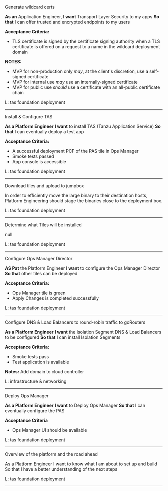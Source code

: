 Generate wildcard certs

**As an** Application Engineer, 
**I want** Transport Layer Security to my apps 
**So that** I can offer trusted and encrypted endpoints to my users

**Acceptance Criteria:**
 - TLS certificate is signed by the certificate signing authority when a TLS certificate is offered on a request to a name in the wildcard deployment domain

**NOTES:**

* MVP for non-production only _may_, at the client's discretion, use a self-signed certificate
* MVP for internal use _may_ use an internally-signed certificate
* MVP for public use _should_ use a certificate with an all-public certificate chain

L: tas foundation deployment

---

Install & Configure TAS

**As a Platform Engineer**
**I want** to install TAS (Tanzu Application Service)
**So that** I can eventually deploy a test app

**Acceptance Criteria:**
* A successful deployment PCF of the PAS tile in Ops Manager
* Smoke tests passed
* App console is accessible

L: tas foundation deployment

---

Download tiles and upload to jumpbox

In order to efficiently move the large binary to their destination hosts,
Platform Engineering should stage the binaries close to the deployment box.

L: tas foundation deployment

---

Determine what Tiles will be installed

null

L: tas foundation deployment

---

Configure Ops Manager Director

**AS Pat** the Platform Engineer
**I want** to configure the Ops Manager Director
**So that** other tiles can be deployed

**Acceptance Criteria:**
 - Ops Manager tile is green
 - Apply Changes is completed successfully

L: tas foundation deployment

---

Configure DNS & Load Balancers to round-robin traffic to goRouters

**As a Platform Engineer**
**I want** the Isolation Segment DNS & Load Balancers to be configured
**So that** I can install Isolation Segments

**Acceptance Criteria:**
 - Smoke tests pass
 - Test application is available

**Notes:**
Add domain to cloud controller

L: infrastructure & networking

---

Deploy Ops Manager

**As a Platform Engineer**
**I want** to Deploy Ops Manager
**So that** I can eventually configure the PAS

**Acceptance Criteria**

* Ops Manager UI should be available

L: tas foundation deployment

---

Overview of the platform and the road ahead

As a Platform Engineer
I want to know what I am about to set up and build
So that I have a better understanding of the next steps

L: tas foundation deployment

---

